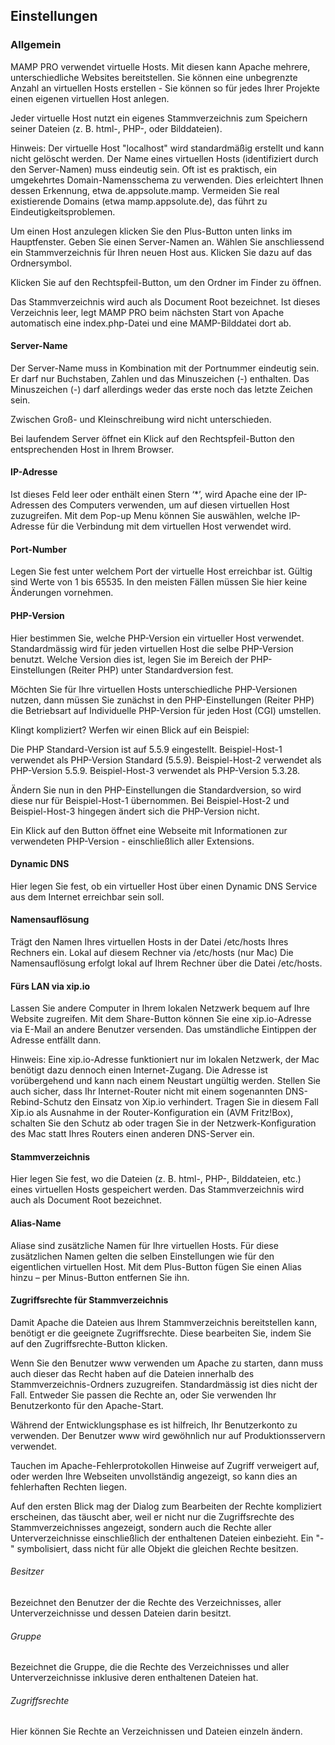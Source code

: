## Einstellungen

### Allgemein

MAMP PRO verwendet virtuelle Hosts. Mit diesen kann Apache mehrere, unterschiedliche Websites bereitstellen. Sie können eine unbegrenzte Anzahl an virtuellen Hosts erstellen - Sie können so für jedes Ihrer Projekte einen eigenen virtuellen Host anlegen.

Jeder virtuelle Host nutzt ein eigenes Stammverzeichnis zum Speichern seiner Dateien (z. B. html-, PHP-, oder Bilddateien).

Hinweis: Der virtuelle Host "localhost" wird standardmäßig erstellt und kann nicht gelöscht werden.
Der Name eines virtuellen Hosts (identifiziert durch den Server-Namen) muss eindeutig sein. Oft ist es praktisch, ein umgekehrtes Domain-Namensschema zu verwenden. Dies erleichtert Ihnen dessen Erkennung, etwa de.appsolute.mamp. Vermeiden Sie real existierende Domains (etwa mamp.appsolute.de), das führt zu Eindeutigkeitsproblemen.

Um einen Host anzulegen klicken Sie den Plus-Button unten links im Hauptfenster. Geben Sie einen Server-Namen an. Wählen Sie anschliessend ein Stammverzeichnis für Ihren neuen Host aus. Klicken Sie dazu auf das Ordnersymbol.



Klicken Sie auf den Rechtspfeil-Button, um den Ordner im Finder zu öffnen.

Das Stammverzeichnis wird auch als Document Root bezeichnet. Ist dieses Verzeichnis leer, legt MAMP PRO beim nächsten Start von Apache automatisch eine index.php-Datei und eine MAMP-Bilddatei dort ab.

#### Server-Name
Der Server-Name muss in Kombination mit der Portnummer eindeutig sein. Er darf nur Buchstaben, Zahlen und das Minuszeichen (-) enthalten. Das Minuszeichen (-) darf allerdings weder das erste noch das letzte Zeichen sein.

Zwischen Groß- und Kleinschreibung wird nicht unterschieden.

Bei laufendem Server öffnet ein Klick auf den Rechtspfeil-Button den entsprechenden Host in Ihrem Browser.


#### IP-Adresse
Ist dieses Feld leer oder enthält einen Stern ‘*’, wird Apache eine der IP-Adressen des Computers verwenden, um auf diesen virtuellen Host zuzugreifen. Mit dem Pop-up Menu können Sie auswählen, welche IP-Adresse für die Verbindung mit dem virtuellen Host verwendet wird.

#### Port-Number
Legen Sie fest unter welchem Port der virtuelle Host erreichbar ist. Gültig sind Werte von 1 bis 65535. In den meisten Fällen müssen Sie hier keine Änderungen vornehmen.

#### PHP-Version
Hier bestimmen Sie, welche PHP-Version ein virtueller Host verwendet. Standardmässig wird für jeden virtuellen Host die selbe PHP-Version benutzt. Welche Version dies ist, legen Sie im Bereich der PHP-Einstellungen (Reiter PHP) unter Standardversion fest.

Möchten Sie für Ihre virtuellen Hosts unterschiedliche PHP-Versionen nutzen, dann müssen Sie zunächst in den PHP-Einstellungen (Reiter PHP) die Betriebsart auf Individuelle PHP-Version für jeden Host (CGI) umstellen.

Klingt kompliziert? Werfen wir einen Blick auf ein Beispiel:

Die PHP Standard-Version ist auf 5.5.9 eingestellt.
Beispiel-Host-1 verwendet als PHP-Version Standard (5.5.9).
Beispiel-Host-2 verwendet als PHP-Version 5.5.9.
Beispiel-Host-3 verwendet als PHP-Version 5.3.28.

Ändern Sie nun in den PHP-Einstellungen die Standardversion, so wird diese nur für Beispiel-Host-1 übernommen. Bei Beispiel-Host-2 und Beispiel-Host-3 hingegen ändert sich die PHP-Version nicht.



Ein Klick auf den  Button öffnet eine Webseite mit Informationen zur verwendeten PHP-Version - einschließlich aller Extensions.
#### Dynamic DNS
Hier legen Sie fest, ob ein virtueller Host über einen Dynamic DNS Service aus dem Internet erreichbar sein soll.

#### Namensauflösung
Trägt den Namen Ihres virtuellen Hosts in der Datei /etc/hosts Ihres Rechners ein.
Lokal auf diesem Rechner via /etc/hosts (nur Mac)
Die Namensauflösung erfolgt lokal auf Ihrem Rechner über die Datei /etc/hosts.

#### Fürs LAN via xip.io
Lassen Sie andere Computer in Ihrem lokalen Netzwerk bequem auf Ihre Website zugreifen. Mit dem Share-Button können Sie eine xip.io-Adresse via E-Mail an andere Benutzer versenden. Das umständliche Eintippen der Adresse entfällt dann.

Hinweis: Eine xip.io-Adresse funktioniert nur im lokalen Netzwerk, der Mac benötigt dazu dennoch einen Internet-Zugang. Die Adresse ist vorübergehend und kann nach einem Neustart ungültig werden. Stellen Sie auch sicher, dass Ihr Internet-Router nicht mit einem sogenannten DNS-Rebind-Schutz den Einsatz von Xip.io verhindert. Tragen Sie in diesem Fall Xip.io als Ausnahme in der Router-Konfiguration ein (AVM Fritz!Box), schalten Sie den Schutz ab oder tragen Sie in der Netzwerk-Konfiguration des Mac statt Ihres Routers einen anderen DNS-Server ein.

#### Stammverzeichnis
Hier legen Sie fest, wo die Dateien (z. B. html-, PHP-, Bilddateien, etc.) eines virtuellen Hosts gespeichert werden. Das Stammverzeichnis wird auch als Document Root bezeichnet.

#### Alias-Name
Aliase sind zusätzliche Namen für Ihre virtuellen Hosts. Für diese zusätzlichen Namen gelten die selben Einstellungen wie für den eigentlichen virtuellen Host. Mit dem Plus-Button fügen Sie einen Alias hinzu – per Minus-Button entfernen Sie ihn.

#### Zugriffsrechte für Stammverzeichnis
Damit Apache die Dateien aus Ihrem Stammverzeichnis bereitstellen kann, benötigt er die geeignete Zugriffsrechte. Diese bearbeiten Sie, indem Sie auf den Zugriffsrechte-Button klicken.

Wenn Sie den Benutzer www verwenden um Apache zu starten, dann muss auch dieser das Recht haben auf die Dateien innerhalb des Stammverzeichnis-Ordners zuzugreifen. Standardmässig ist dies nicht der Fall. Entweder Sie passen die Rechte an, oder Sie verwenden Ihr Benutzerkonto für den Apache-Start.

Während der Entwicklungsphase es ist hilfreich, Ihr Benutzerkonto zu verwenden. Der Benutzer www wird gewöhnlich nur auf Produktionsservern verwendet.

Tauchen im Apache-Fehlerprotokollen Hinweise auf Zugriff verweigert auf, oder werden Ihre Webseiten unvollständig angezeigt, so kann dies an fehlerhaften Rechten liegen.

Auf den ersten Blick mag der Dialog zum Bearbeiten der Rechte kompliziert erscheinen, das täuscht aber, weil er nicht nur die Zugriffsrechte des Stammverzeichnisses angezeigt, sondern auch die Rechte aller Unterverzeichnisse einschließlich der enthaltenen Dateien einbezieht. Ein "-" symbolisiert, dass nicht für alle Objekt die gleichen Rechte besitzen.

###### Besitzer
Bezeichnet den Benutzer der die Rechte des Verzeichnisses, aller Unterverzeichnisse und dessen Dateien darin besitzt.
###### Gruppe
Bezeichnet die Gruppe, die die Rechte des Verzeichnisses und aller Unterverzeichnisse inklusive deren enthaltenen Dateien hat.
###### Zugriffsrechte
Hier können Sie Rechte an Verzeichnissen und Dateien einzeln ändern.
